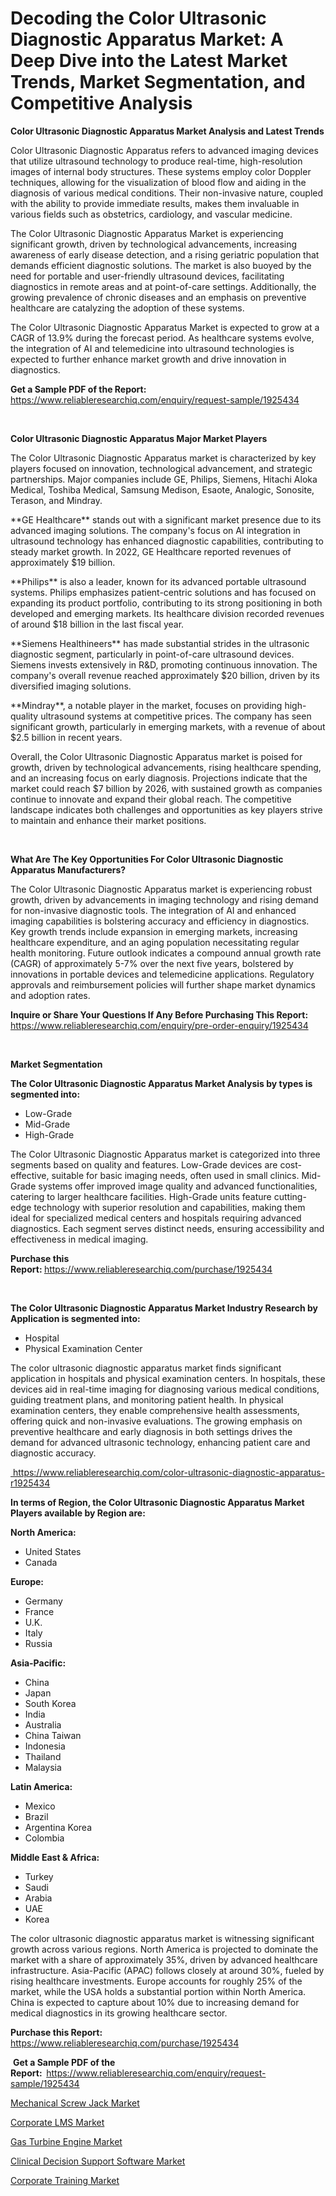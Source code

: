 <p><h1>Decoding the Color Ultrasonic Diagnostic Apparatus Market: A Deep Dive into the Latest Market Trends, Market Segmentation, and Competitive Analysis</h1></p><p><strong>Color Ultrasonic Diagnostic Apparatus Market Analysis and Latest Trends</strong></p>
<p><p>Color Ultrasonic Diagnostic Apparatus refers to advanced imaging devices that utilize ultrasound technology to produce real-time, high-resolution images of internal body structures. These systems employ color Doppler techniques, allowing for the visualization of blood flow and aiding in the diagnosis of various medical conditions. Their non-invasive nature, coupled with the ability to provide immediate results, makes them invaluable in various fields such as obstetrics, cardiology, and vascular medicine.</p><p>The Color Ultrasonic Diagnostic Apparatus Market is experiencing significant growth, driven by technological advancements, increasing awareness of early disease detection, and a rising geriatric population that demands efficient diagnostic solutions. The market is also buoyed by the need for portable and user-friendly ultrasound devices, facilitating diagnostics in remote areas and at point-of-care settings. Additionally, the growing prevalence of chronic diseases and an emphasis on preventive healthcare are catalyzing the adoption of these systems.</p><p>The Color Ultrasonic Diagnostic Apparatus Market is expected to grow at a CAGR of 13.9% during the forecast period. As healthcare systems evolve, the integration of AI and telemedicine into ultrasound technologies is expected to further enhance market growth and drive innovation in diagnostics.</p></p>
<p><strong>Get a Sample PDF of the Report:&nbsp;</strong> <a href="https://www.reliableresearchiq.com/enquiry/request-sample/1925434?utm_campaign=1123&utm_medium=2&utm_source=Github&utm_content=ia&utm_term=24102024&utm_id=color-ultrasonic-diagnostic-apparatus">https://www.reliableresearchiq.com/enquiry/request-sample/1925434</a></p>
<p>&nbsp;</p>
<p><strong>Color Ultrasonic Diagnostic Apparatus Major Market Players</strong></p>
<p><p>The Color Ultrasonic Diagnostic Apparatus market is characterized by key players focused on innovation, technological advancement, and strategic partnerships. Major companies include GE, Philips, Siemens, Hitachi Aloka Medical, Toshiba Medical, Samsung Medison, Esaote, Analogic, Sonosite, Terason, and Mindray.</p><p>**GE Healthcare** stands out with a significant market presence due to its advanced imaging solutions. The company's focus on AI integration in ultrasound technology has enhanced diagnostic capabilities, contributing to steady market growth. In 2022, GE Healthcare reported revenues of approximately $19 billion.</p><p>**Philips** is also a leader, known for its advanced portable ultrasound systems. Philips emphasizes patient-centric solutions and has focused on expanding its product portfolio, contributing to its strong positioning in both developed and emerging markets. Its healthcare division recorded revenues of around $18 billion in the last fiscal year.</p><p>**Siemens Healthineers** has made substantial strides in the ultrasonic diagnostic segment, particularly in point-of-care ultrasound devices. Siemens invests extensively in R&D, promoting continuous innovation. The company's overall revenue reached approximately $20 billion, driven by its diversified imaging solutions.</p><p>**Mindray**, a notable player in the market, focuses on providing high-quality ultrasound systems at competitive prices. The company has seen significant growth, particularly in emerging markets, with a revenue of about $2.5 billion in recent years.</p><p>Overall, the Color Ultrasonic Diagnostic Apparatus market is poised for growth, driven by technological advancements, rising healthcare spending, and an increasing focus on early diagnosis. Projections indicate that the market could reach $7 billion by 2026, with sustained growth as companies continue to innovate and expand their global reach. The competitive landscape indicates both challenges and opportunities as key players strive to maintain and enhance their market positions.</p></p>
<p>&nbsp;</p>
<p><strong>What Are The Key Opportunities For Color Ultrasonic Diagnostic Apparatus Manufacturers?</strong></p>
<p><p>The Color Ultrasonic Diagnostic Apparatus market is experiencing robust growth, driven by advancements in imaging technology and rising demand for non-invasive diagnostic tools. The integration of AI and enhanced imaging capabilities is bolstering accuracy and efficiency in diagnostics. Key growth trends include expansion in emerging markets, increasing healthcare expenditure, and an aging population necessitating regular health monitoring. Future outlook indicates a compound annual growth rate (CAGR) of approximately 5-7% over the next five years, bolstered by innovations in portable devices and telemedicine applications. Regulatory approvals and reimbursement policies will further shape market dynamics and adoption rates.</p></p>
<p><strong>Inquire or Share Your Questions If Any Before Purchasing This Report:</strong> <a href="https://www.reliableresearchiq.com/enquiry/pre-order-enquiry/1925434?utm_campaign=1123&utm_medium=2&utm_source=Github&utm_content=ia&utm_term=24102024&utm_id=color-ultrasonic-diagnostic-apparatus">https://www.reliableresearchiq.com/enquiry/pre-order-enquiry/1925434</a></p>
<p>&nbsp;</p>
<p><strong>Market Segmentation</strong></p>
<p><strong>The Color Ultrasonic Diagnostic Apparatus Market Analysis by types is segmented into:</strong></p>
<p><ul><li>Low-Grade</li><li>Mid-Grade</li><li>High-Grade</li></ul></p>
<p><p>The Color Ultrasonic Diagnostic Apparatus market is categorized into three segments based on quality and features. Low-Grade devices are cost-effective, suitable for basic imaging needs, often used in small clinics. Mid-Grade systems offer improved image quality and advanced functionalities, catering to larger healthcare facilities. High-Grade units feature cutting-edge technology with superior resolution and capabilities, making them ideal for specialized medical centers and hospitals requiring advanced diagnostics. Each segment serves distinct needs, ensuring accessibility and effectiveness in medical imaging.</p></p>
<p><strong>Purchase this Report:&nbsp;</strong><a href="https://www.reliableresearchiq.com/purchase/1925434?utm_campaign=1123&utm_medium=2&utm_source=Github&utm_content=ia&utm_term=24102024&utm_id=color-ultrasonic-diagnostic-apparatus">https://www.reliableresearchiq.com/purchase/1925434</a></p>
<p>&nbsp;</p>
<p><strong>The Color Ultrasonic Diagnostic Apparatus Market Industry Research by Application is segmented into:</strong></p>
<p><ul><li>Hospital</li><li>Physical Examination Center</li></ul></p>
<p><p>The color ultrasonic diagnostic apparatus market finds significant application in hospitals and physical examination centers. In hospitals, these devices aid in real-time imaging for diagnosing various medical conditions, guiding treatment plans, and monitoring patient health. In physical examination centers, they enable comprehensive health assessments, offering quick and non-invasive evaluations. The growing emphasis on preventive healthcare and early diagnosis in both settings drives the demand for advanced ultrasonic technology, enhancing patient care and diagnostic accuracy.</p></p>
<p><a href="https://www.reliableresearchiq.com/color-ultrasonic-diagnostic-apparatus-r1925434?utm_campaign=1123&utm_medium=2&utm_source=Github&utm_content=ia&utm_term=24102024&utm_id=color-ultrasonic-diagnostic-apparatus">&nbsp;https://www.reliableresearchiq.com/color-ultrasonic-diagnostic-apparatus-r1925434</a></p>
<p><strong>In terms of Region, the Color Ultrasonic Diagnostic Apparatus Market Players available by Region are:</strong></p>
<p>
    <p> <strong> North America: </strong>
        <ul>
            <li>United States</li>
            <li>Canada</li>
        </ul>
        </p> 
    <p> <strong> Europe: </strong>
        <ul>
            <li>Germany</li>
            <li>France</li>
            <li>U.K.</li>
            <li>Italy</li>
            <li>Russia</li>
        </ul>
        </p> 
    <p> <strong> Asia-Pacific: </strong>
        <ul>
            <li>China</li>
            <li>Japan</li>
            <li>South Korea</li>
            <li>India</li>
            <li>Australia</li>
            <li>China Taiwan</li>
            <li>Indonesia</li>
            <li>Thailand</li>
            <li>Malaysia</li>
        </ul>
        </p> 
    <p> <strong> Latin America: </strong>
        <ul>
            <li>Mexico</li>
            <li>Brazil</li>
            <li>Argentina Korea</li>
            <li>Colombia</li>
        </ul>
        </p> 
    <p> <strong> Middle East & Africa: </strong>
        <ul>
            <li>Turkey</li>
            <li>Saudi</li>
            <li>Arabia</li>
            <li>UAE</li>
            <li>Korea</li>
        </ul>
    </p>
    </p>
<p><p>The color ultrasonic diagnostic apparatus market is witnessing significant growth across various regions. North America is projected to dominate the market with a share of approximately 35%, driven by advanced healthcare infrastructure. Asia-Pacific (APAC) follows closely at around 30%, fueled by rising healthcare investments. Europe accounts for roughly 25% of the market, while the USA holds a substantial portion within North America. China is expected to capture about 10% due to increasing demand for medical diagnostics in its growing healthcare sector.</p></p>
<p><strong>Purchase this Report: </strong><a href="https://www.reliableresearchiq.com/purchase/1925434?utm_campaign=1123&utm_medium=2&utm_source=Github&utm_content=ia&utm_term=24102024&utm_id=color-ultrasonic-diagnostic-apparatus">https://www.reliableresearchiq.com/purchase/1925434</a></p>
<p>&nbsp;<strong>Get a Sample PDF of the Report:&nbsp;&nbsp;</strong><a href="https://www.reliableresearchiq.com/enquiry/request-sample/1925434?utm_campaign=1123&utm_medium=2&utm_source=Github&utm_content=ia&utm_term=24102024&utm_id=color-ultrasonic-diagnostic-apparatus">https://www.reliableresearchiq.com/enquiry/request-sample/1925434</a></p>
<p><strong></strong></p>
<p><p><a href="https://issuu.com/reportprime-2/docs/mechanical-screw-jack-market-size-2_0a76927712900b?utm_campaign=1123&utm_medium=2&utm_source=Github&utm_content=ia&utm_term=24102024&utm_id=color-ultrasonic-diagnostic-apparatus">Mechanical Screw Jack Market</a></p><p><a href="https://www.linkedin.com/pulse/corporate-lms-market-evolution-global-trends-regional-jd3ue?utm_campaign=1123&utm_medium=2&utm_source=Github&utm_content=ia&utm_term=24102024&utm_id=color-ultrasonic-diagnostic-apparatus">Corporate LMS Market</a></p><p><a href="https://github.com/eleanore16mal/Market-Research-Report-List-1/blob/main/gas-turbine-engine-market.md?utm_campaign=1123&utm_medium=2&utm_source=Github&utm_content=ia&utm_term=24102024&utm_id=color-ultrasonic-diagnostic-apparatus">Gas Turbine Engine Market</a></p><p><a href="https://github.com/akrenkthongy/Market-Research-Report-List-1/blob/main/clinical-decision-support-software-market.md?utm_campaign=1123&utm_medium=2&utm_source=Github&utm_content=ia&utm_term=24102024&utm_id=color-ultrasonic-diagnostic-apparatus">Clinical Decision Support Software Market</a></p><p><a href="https://www.linkedin.com/pulse/global-corporate-training-market-trends-innovations-forward-looking-cyeae?utm_campaign=1123&utm_medium=2&utm_source=Github&utm_content=ia&utm_term=24102024&utm_id=color-ultrasonic-diagnostic-apparatus">Corporate Training Market</a></p></p>